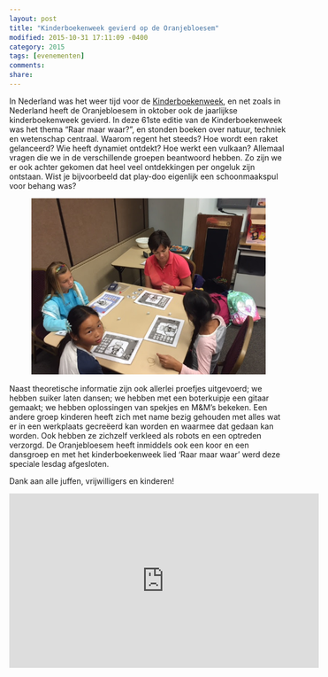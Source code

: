```yaml
---
layout: post
title: "Kinderboekenweek gevierd op de Oranjebloesem"
modified: 2015-10-31 17:11:09 -0400
category: 2015
tags: [evenementen]
comments: 
share: 
---
```


In Nederland was het weer tijd voor de [Kinderboekenweek](http://www.kinderboekenweek.nl/), en net zoals in Nederland heeft de Oranjebloesem in oktober ook de jaarlijkse kinderboekenweek gevierd. In deze 61ste editie van de Kinderboekenweek was het thema “Raar maar waar?”, en stonden boeken over natuur, techniek en wetenschap centraal. Waarom regent het steeds? Hoe wordt een raket gelanceerd? Wie heeft dynamiet ontdekt? Hoe werkt een vulkaan? Allemaal vragen die we in de verschillende groepen beantwoord hebben. Zo zijn we er ook achter gekomen dat heel veel ontdekkingen per ongeluk zijn ontstaan. Wist je bijvoorbeeld dat play-doo eigenlijk een schoonmaakspul voor behang was?

<figure>
   <img src="/images/kinderboekenweek2015.jpg">
</figure>

Naast theoretische informatie zijn ook allerlei proefjes uitgevoerd; we hebben suiker laten dansen; we hebben met een boterkuipje een gitaar gemaakt; we hebben oplossingen van spekjes en M&M’s 
bekeken. Een andere groep kinderen heeft zich met name bezig gehouden met alles wat er in een werkplaats gecreëerd kan worden en waarmee dat gedaan kan worden. Ook hebben ze zichzelf verkleed als robots en een optreden verzorgd. De Oranjebloesem heeft inmiddels ook een koor en een dansgroep en met het kinderboekenweek lied ‘Raar maar waar’ werd deze speciale lesdag afgesloten.


Dank aan alle juffen, vrijwilligers en kinderen!

<iframe width="560" height="315" src="https://www.youtube.com/embed/fAElk6S2gZg" frameborder="0" allowfullscreen></iframe>

